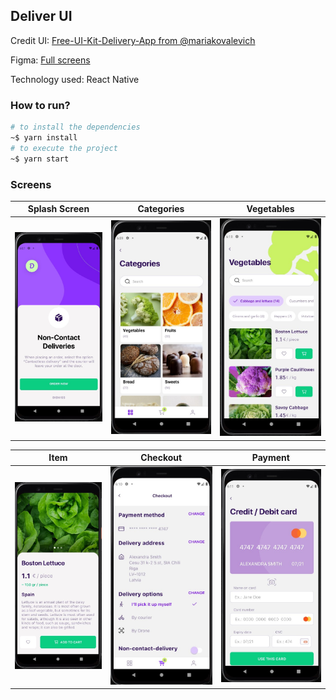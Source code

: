 
## Deliver UI

Credit UI: [Free-UI-Kit-Delivery-App from @mariakovalevich](https://dribbble.com/shots/10828360-Free-UI-Kit-Delivery-App?utm_source=Clipboard_Shot&utm_campaign=mariakovalevich&utm_content=Free%20UI%20Kit%20%7C%20Delivery%20App&utm_medium=Social_Share)

Figma: [Full screens](https://www.figma.com/file/tWrllJunocgWDR6B44p5OM/Delivery-App_UI-Kit?node-id=33%3A444)

Technology used: React Native

### How to run?

```sh
# to install the dependencies
~$ yarn install
# to execute the project
~$ yarn start
```

### Screens

|Splash Screen|Categories|Vegetables|
|:---:|:---:|:---:|
|![myImage](.github/screen1.jpg)| ![myImage](.github/screen2.jpg)| ![myImage](.github/screen3.jpg)|

|Item|Checkout|Payment|
|:---:|:---:|:---:|
|![myImage](.github/screen6.jpg)| ![myImage](.github/screen4.jpg)| ![myImage](.github/screen5.jpg)|

